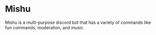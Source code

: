 # Mishu
Mishu is a multi-purpose discord bot that has a variety of commands like fun commands, moderation, and music.
